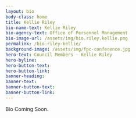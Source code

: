 ```yaml
---
layout: bio
body-class: home
title: Kellie Riley
bio-name-text: Kellie Riley
bio-agency-text: Office of Personnel Management
bio-image-url: /assets/img/bio.riley.kellie.png
permalink: /bio-riley-kellie/
background-image: /assets/img/fpc-conference.jpg
hero-text: Council Members - Kellie Riley
hero-byline:
hero-button-text: 
hero-button-link: 
banner-heading: 
banner-text: 
banner-button-text: 
banner-button-link: 
---
```

Bio Coming Soon.
